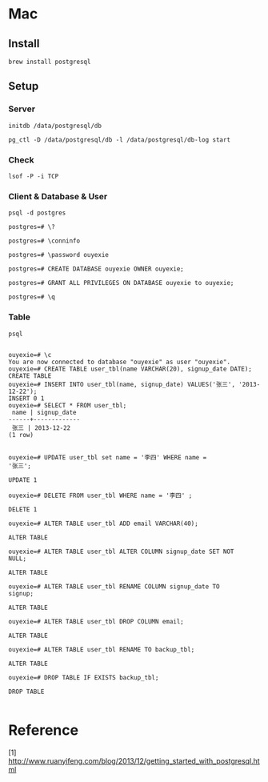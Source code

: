 #  Mac 

## Install

```
brew install postgresql
```

## Setup

### Server

```
initdb /data/postgresql/db
```

```
pg_ctl -D /data/postgresql/db -l /data/postgresql/db-log start
```
### Check

```
lsof -P -i TCP
```

### Client & Database & User

```
psql -d postgres
```

```
postgres=# \?
```

```
postgres=# \conninfo
```

```
postgres=# \password ouyexie
```

```
postgres=# CREATE DATABASE ouyexie OWNER ouyexie;
```

```
postgres=# GRANT ALL PRIVILEGES ON DATABASE ouyexie to ouyexie;
```

```
postgres=# \q
```

### Table

```
psql
```
<div>
<code>
ouyexie=# \c  
You are now connected to database "ouyexie" as user "ouyexie".  
ouyexie=# CREATE TABLE user_tbl(name VARCHAR(20), signup_date DATE);  
CREATE TABLE  
ouyexie=# INSERT INTO user_tbl(name, signup_date) VALUES('张三', '2013-12-22');  
INSERT 0 1  
ouyexie=# SELECT * FROM user_tbl;  
 name | signup_date   
------+-------------  
 张三 | 2013-12-22  
(1 row)  

ouyexie=# UPDATE user_tbl set name = '李四' WHERE name = '张三';  
UPDATE 1  
ouyexie=# DELETE FROM user_tbl WHERE name = '李四' ;  
DELETE 1  
ouyexie=# ALTER TABLE user_tbl ADD email VARCHAR(40);  
ALTER TABLE  
ouyexie=# ALTER TABLE user_tbl ALTER COLUMN signup_date SET NOT NULL;  
ALTER TABLE  
ouyexie=# ALTER TABLE user_tbl RENAME COLUMN signup_date TO signup;  
ALTER TABLE  
ouyexie=# ALTER TABLE user_tbl DROP COLUMN email;  
ALTER TABLE  
ouyexie=# ALTER TABLE user_tbl RENAME TO backup_tbl;  
ALTER TABLE  
ouyexie=# DROP TABLE IF EXISTS backup_tbl;  
DROP TABLE  
</code>
</div>

# Reference

[1] http://www.ruanyifeng.com/blog/2013/12/getting_started_with_postgresql.html